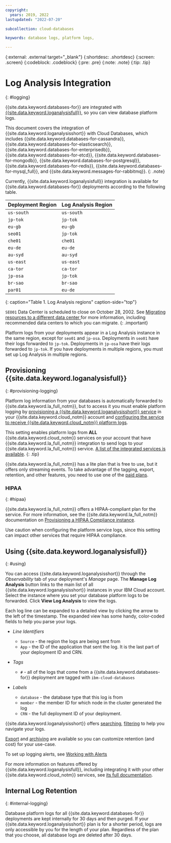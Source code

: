 ```yaml
---
copyright:
  years: 2019, 2022
lastupdated: "2022-07-20"

subcollection: cloud-databases

keywords: database logs, platform logs, 

---
```


{:external: .external target="_blank"}
{:shortdesc: .shortdesc}
{:screen: .screen}
{:codeblock: .codeblock}
{:pre: .pre}
{:note: .note} 
{:tip: .tip}

# Log Analysis Integration
{: #logging}

{{site.data.keyword.databases-for}} are integrated with [{{site.data.keyword.loganalysisfull}}](/docs/log-analysis), so you can view database platform logs.

This document covers the integration of {{site.data.keyword.loganalysisshort}} with Cloud Databases, which includes {{site.data.keyword.databases-for-cassandra}}, {{site.data.keyword.databases-for-elasticsearch}}, {{site.data.keyword.databases-for-enterprisedb}}, {{site.data.keyword.databases-for-etcd}}, {{site.data.keyword.databases-for-mongodb}}, {{site.data.keyword.databases-for-postgresql}}, {{site.data.keyword.databases-for-redis}}, {{site.data.keyword.databases-for-mysql_full}}, and {{site.data.keyword.messages-for-rabbitmq}}.
{: .note}

Currently, {{site.data.keyword.loganalysisfull}} integration is available for {{site.data.keyword.databases-for}} deployments according to the following table.

| Deployment Region | Log Analysis Region |
| ----------|----------- |
| `us-south` | `us-south` |
| `jp-tok` | `jp-tok` |
| `eu-gb` | `eu-gb` |
| `seo01` | `jp-tok` |
| `che01` | `che01` |
| `eu-de` | `eu-de` |
| `au-syd` | `au-syd` |
| `us-east` | `us-east` |
| `ca-tor` | `ca-tor` |
| `jp-osa` | `jp-tok`  |
| `br-sao` | `br-sao` |
| `par01` | `eu-de` |
{: caption="Table 1. Log Analysis regions" caption-side="top"}

`SEO01` Data Center is scheduled to close on October 28, 2002. See [Migrating resources to a different data center
](/docs/cloud-databases?topic=cloud-databases-migrate-data-center) for more information, including recommended data centers to which you can migrate.
{: .important}

Platform logs from your deployments appear in a Log Analysis instance in the same region, except for `seo01` and `jp-osa`. Deployments in `seo01` have their logs forwarded to `jp-tok`. Deployments in `jp-osa` have their logs forwarded to `jp-tok`. If you have deployments in multiple regions, you must set up Log Analysis in multiple regions.  

## Provisioning {{site.data.keyword.loganalysisfull}}
{: #provisioning-logging}

Platform log information from your databases is automatically forwarded to {{site.data.keyword.la_full_notm}}, but to access it you must enable platform logging by [provisioning a {{site.data.keyword.loganalysisshort}} service](/docs/log-analysis?topic=log-analysis-provision) in your {{site.data.keyword.cloud_notm}} account and [configuring the service to receive {{site.data.keyword.cloud_notm}} platform logs](/docs/log-analysis?topic=log-analysis-config_svc_logs).

This setting enables platform logs from **ALL** {{site.data.keyword.cloud_notm}} services on your account that have {{site.data.keyword.la_full_notm}} integration to send logs to your {{site.data.keyword.la_full_notm}} service. [A list of the integrated services is available](/docs/log-analysis?topic=log-analysis-cloud_services#cloud_services).
{: .tip}

{{site.data.keyword.la_full_notm}} has a lite plan that is free to use, but it offers only streaming events. To take advantage of the tagging, export, retention, and other features, you need to use one of the [paid plans](/docs/log-analysis?topic=log-analysis-service_plans).

### HIPAA 
{: #hipaa}

{{site.data.keyword.la_full_notm}} offers a HIPAA-compliant plan for the service. For more information, see the {{site.data.keyword.la_full_notm}} documentation on [Provisioning a HIPAA Compliance instance](/docs/log-analysis?topic=log-analysis-provision_hipaa).

Use caution when configuring the platform service logs, since this setting can impact other services that require HIPAA compliance.

## Using {{site.data.keyword.loganalysisfull}}
{: #using}

You can access {{site.data.keyword.loganalysisshort}} through the _Observability_ tab of your deployment's _Manage_ page. The **Manage Log Analysis** button links to the main list of all {{site.data.keyword.loganalysisshort}} instances in your IBM Cloud account. Select the instance where you set your database platform logs to be forwarded. Click **View Log Analysis** to view the logs.

Each log line can be expanded to a detailed view by clicking the arrow to the left of the timestamp. The expanded view has some handy, color-coded fields to help you parse your logs. 

- _Line Identifiers_
    - `Source` - the region the logs are being sent from
    - `App` - the ID of the application that sent the log. It is the last part of your deployment ID and CRN.

- _Tags_
    - `#` - all of the logs that come from a {{site.data.keyword.databases-for}} deployment are tagged with `ibm-cloud-databases`

- _Labels_
    - `database` - the database type that this log is from
    - `member` - the member ID for which node in the cluster generated the log
    - `CRN` - the full deployment ID of your deployment.

{{site.data.keyword.loganalysisshort}} offers [searching](/docs/log-analysis?topic=log-analysis-view_logs#view_logs_step6), [filtering](/docs/log-analysis?topic=log-analysis-view_logs#view_logs_step5) to help you navigate your logs.

[Export](/docs/log-analysis?topic=log-analysis-export#export) and [archiving](/docs/log-analysis?topic=log-analysis-archiving#archiving) are available so you can customize retention (and cost) for your use-case.

To set up logging alerts, see [Working with Alerts](/docs/log-analysis?topic=log-analysis-alerts#alerts)

For more information on features offered by {{site.data.keyword.loganalysisfull}}, including integrating it with your other {{site.data.keyword.cloud_notm}} services, see [its full documentation](/docs/log-analysis).

## Internal Log Retention
{: #internal-logging}

Database platform logs for all {{site.data.keyword.databases-for}} deployments are kept internally for 30 days and then purged. If your {{site.data.keyword.loganalysisshort}} plan is for a shorter period, logs are only accessible by you for the length of your plan. Regardless of the plan that you choose, all database logs are deleted after 30 days.
